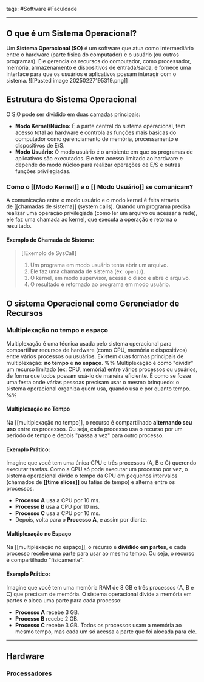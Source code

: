 tags: #Software #Faculdade 
___

## O que é um Sistema Operacional?

Um **Sistema Operacional (SO)** é um software que atua como intermediário entre o hardware (parte física do computador) e o usuário (ou outros programas). Ele gerencia os recursos do computador, como processador, memória, armazenamento e dispositivos de entrada/saída, e fornece uma interface para que os usuários e aplicativos possam interagir com o sistema.
![[Pasted image 20250227195319.png]]
## Estrutura do Sistema Operacional
O S.O pode ser dividido em duas camadas principais:
- **Modo Kernel/Núcleo:** É a parte central do sistema operacional, tem acesso total ao hardware e controla as funções mais básicas do computador como gerenciamento de memória, processamento e dispositivos de E/S.
- **Modo Usuário:** O modo usuário é o ambiente em que os programas de aplicativos são executados. Ele tem acesso limitado ao hardware e depende do modo núcleo para realizar operações de E/S e outras funções privilegiadas.
### Como o  [[Modo Kernel]] e o [[ Modo Usuário]] se comunicam?
A comunicação entre o modo usuário e o modo kernel é feita através de [[chamadas de sistema]] (system calls). Quando um programa precisa realizar uma operação privilegiada (como ler um arquivo ou acessar a rede), ele faz uma chamada ao kernel, que executa a operação e retorna o resultado.

#### **Exemplo de Chamada de Sistema:**

> [!Exemplo de SysCall]
> 1. Um programa em modo usuário tenta abrir um arquivo.  
> 2. Ele faz uma chamada de sistema (ex: `open()`).
> 3. O kernel, em modo supervisor, acessa o disco e abre o arquivo.
> 4. O resultado é retornado ao programa em modo usuário.

## O sistema Operacional como Gerenciador de Recursos
### Multiplexação no tempo e espaço
Multiplexação é uma técnica usada pelo sistema operacional para compartilhar recursos de hardware (como CPU, memória e dispositivos) entre vários processos ou usuários. Existem duas formas principais de multiplexação: **no tempo** e **no espaço**.
%% Multiplexação é como "dividir" um recurso limitado (ex: CPU, memória) entre vários processos ou usuários, de forma que todos possam usá-lo de maneira eficiente. É como se fosse uma festa onde várias pessoas precisam usar o mesmo brinquedo: o sistema operacional organiza quem usa, quando usa e por quanto tempo. %%
#### Multiplexação no Tempo
Na [[multiplexação no tempo]], o recurso é compartilhado **alternando seu uso** entre os processos. Ou seja, cada processo usa o recurso por um período de tempo e depois "passa a vez" para outro processo.

#### **Exemplo Prático:**

Imagine que você tem uma única CPU e três processos (A, B e C) querendo executar tarefas. Como a CPU só pode executar um processo por vez, o sistema operacional divide o tempo da CPU em pequenos intervalos (chamados de **[[time slices]]** ou fatias de tempo) e alterna entre os processos.

- **Processo A** usa a CPU por 10 ms.
- **Processo B** usa a CPU por 10 ms.
- **Processo C** usa a CPU por 10 ms.
- Depois, volta para o **Processo A**, e assim por diante.
#### Multiplexação no Espaço
Na [[multiplexação no espaço]], o recurso é **dividido em partes**, e cada processo recebe uma parte para usar ao mesmo tempo. Ou seja, o recurso é compartilhado "fisicamente".

#### **Exemplo Prático:**

Imagine que você tem uma memória RAM de 8 GB e três processos (A, B e C) que precisam de memória. O sistema operacional divide a memória em partes e aloca uma parte para cada processo:

- **Processo A** recebe 3 GB.
- **Processo B** recebe 2 GB.
- **Processo C** recebe 3 GB.
Todos os processos usam a memória ao mesmo tempo, mas cada um só acessa a parte que foi alocada para ele.
___
## Hardware
### Processadores
